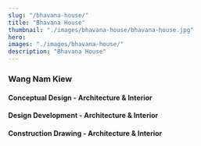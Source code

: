 ```yaml
---
slug: "/bhavana-house/"
title: "Bhavana House"
thumbnail: "./images/bhavana-house/bhavana-house.jpg"
hero:
images: "./images/bhavana-house/"
description: "Bhavana House"
---
```


### Wang Nam Kiew

#### Conceptual Design - Architecture & Interior

#### Design Development - Architecture & Interior

#### Construction Drawing - Architecture & Interior
